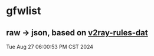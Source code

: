 # gfwlist
## raw -> json, based on [v2ray-rules-dat](https://github.com/Loyalsoldier/v2ray-rules-dat)
Tue Aug 27 06:00:53 PM CST 2024

